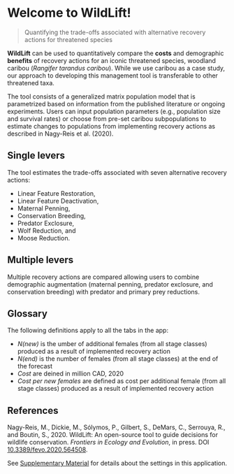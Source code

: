 # Welcome to WildLift!

> Quantifying the trade-offs associated with alternative
> recovery actions for threatened species

**WildLift** can be used to quantitatively compare the **costs** and 
demographic **benefits** of recovery actions for an iconic threatened species, 
woodland caribou (*Rangifer tarandus caribou*).
While we use caribou as a case study, our approach to developing this 
management tool is transferable to other threatened taxa.

The tool consists of a generalized matrix population model that is 
parametrized based on information from the published literature or ongoing
experiments. Users can input population parameters 
(e.g., population size and survival rates) or choose from 
pre-set caribou subpopulations to estimate changes to populations 
from implementing recovery actions as described in Nagy-Reis et al. (2020). 

## Single levers

The tool estimates the trade-offs
associated with seven alternative recovery actions: 

- Linear Feature Restoration,
- Linear Feature Deactivation, 
- Maternal Penning,
- Conservation Breeding, 
- Predator Exclosure, 
- Wolf Reduction, and 
- Moose Reduction. 

## Multiple levers

Multiple recovery actions are compared allowing users to combine 
demographic augmentation (maternal penning, predator exclosure, 
and conservation breeding) with predator and primary prey reductions.

## Glossary

The following definitions apply to all the tabs in the app:

- *N(new)* is the umber of additional females (from all stage classes) produced as a result of implemented recovery action
- *N(end)* is the number of females (from all stage classes) at the end of the forecast
- *Cost* are deined in million CAD, 2020
- *Cost per new females* are defined as cost per additional female (from all stage classes) produced as a result of implemented recovery action

## References

Nagy-Reis, M., Dickie, M., Sólymos, P., Gilbert, S., DeMars, C.,
Serrouya, R., and Boutin, S., 2020. WildLift: An open-source tool to
guide decisions for wildlife conservation. 
*Frontiers in Ecology and Evolution*, in press. 
DOI [10.3389/fevo.2020.564508](https://dx.doi.org/10.3389/fevo.2020.564508).

See [Supplementary Material](WildLift_Supplementary_Material_2020-09-19.pdf) 
for details about the settings in this application.

